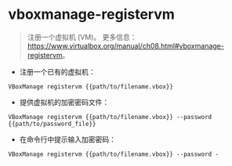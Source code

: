 # vboxmanage-registervm

> 注册一个虚拟机 (VM)。
> 更多信息：<https://www.virtualbox.org/manual/ch08.html#vboxmanage-registervm>。

- 注册一个已有的虚拟机：

`VBoxManage registervm {{path/to/filename.vbox}}`

- 提供虚拟机的加密密码文件：

`VBoxManage registervm {{path/to/filename.vbox}} --password {{path/to/password_file}}`

- 在命令行中提示输入加密密码：

`VBoxManage registervm {{path/to/filename.vbox}} --password -`